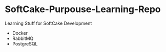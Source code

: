 # SoftCake-Purpouse-Learning-Repo
Learning Stuff for SoftCake Development

- Docker
- RabbitMQ
- PostgreSQL
